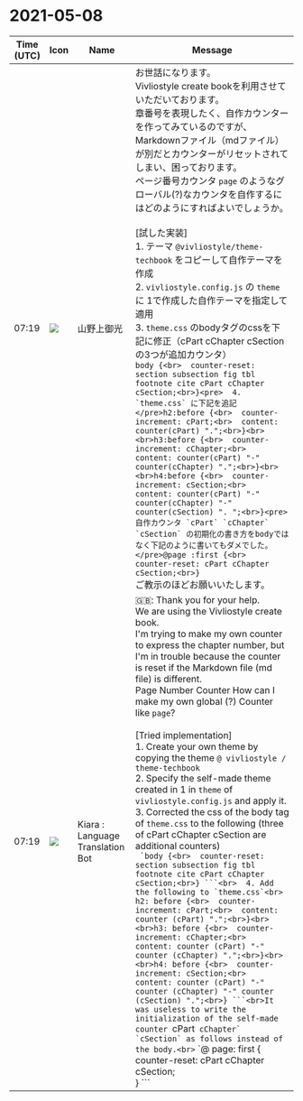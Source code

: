 # 2021-05-08

|Time (UTC)|Icon|Name|Message|
|---|---|---|---|
|07:19|![](https://avatars.slack-edge.com/2021-04-29/2027183174321_81cf0bfcb020e361849d_72.png)|山野上御光|お世話になります。<br>Vivliostyle create bookを利用させていただいております。<br>章番号を表現したく、自作カウンターを作ってみているのですが、Markdownファイル（mdファイル）が別だとカウンターがリセットされてしまい、困っております。<br>ページ番号カウンタ `page` のようなグローバル(?)なカウンタを自作するにはどのようにすればよいでしょうか。<br><br>[試した実装]<br>1. テーマ `@vivliostyle/theme-techbook` をコピーして自作テーマを作成<br>2. `vivliostyle.config.js` の `theme` に 1で作成した自作テーマを指定して適用<br>3. `theme.css` のbodyタグのcssを下記に修正（cPart cChapter cSectionの3つが追加カウンタ）<br>```body {<br>  counter-reset: section subsection fig tbl footnote cite cPart cChapter cSection;<br>}<pre>  4. `theme.css` に下記を追記</pre>h2:before {<br>  counter-increment: cPart;<br>  content: counter(cPart) ".";<br>}<br><br>h3:before {<br>  counter-increment: cChapter;<br>  content: counter(cPart) "-" counter(cChapter) ".";<br>}<br><br>h4:before {<br>  counter-increment: cSection;<br>  content: counter(cPart) "-" counter(cChapter) "-" counter(cSection) ". ";<br>}<pre>自作カウンタ `cPart` `cChapter` `cSection` の初期化の書き方をbodyではなく下記のように書いてもダメでした。</pre>@page :first {<br>  counter-reset: cPart cChapter cSection;<br>}```<br>ご教示のほどお願いいたします。|
|07:19|![](https://avatars.slack-edge.com/2021-03-01/1807880975282_5c8ad89e782096649baa_72.png)|Kiara : Language Translation Bot|🇬🇧: Thank you for your help.<br>We are using the Vivliostyle create book.<br>I'm trying to make my own counter to express the chapter number, but I'm in trouble because the counter is reset if the Markdown file (md file) is different.<br>Page Number Counter How can I make my own global (?) Counter like `page`?<br><br>[Tried implementation]<br>1. Create your own theme by copying the theme `@ vivliostyle / theme-techbook`<br>2. Specify the self-made theme created in 1 in `theme` of` vivliostyle.config.js` and apply it.<br>3. Corrected the css of the body tag of `theme.css` to the following (three of cPart cChapter cSection are additional counters)<br>`` `body {<br>  counter-reset: section subsection fig tbl footnote cite cPart cChapter cSection;<br>} ```<br>  4. Add the following to `theme.css`<br>`` `h2: before {<br>  counter-increment: cPart;<br>  content: counter (cPart) ".";<br>}<br><br>h3: before {<br>  counter-increment: cChapter;<br>  content: counter (cPart) "-" counter (cChapter) ".";<br>}<br><br>h4: before {<br>  counter-increment: cSection;<br>  content: counter (cPart) "-" counter (cChapter) "-" counter (cSection) ".";<br>} ```<br>It was useless to write the initialization of the self-made counter `cPart`` cChapter` `cSection` as follows instead of the body.<br>`` `@ page: first {<br>  counter-reset: cPart cChapter cSection;<br>} ```|
